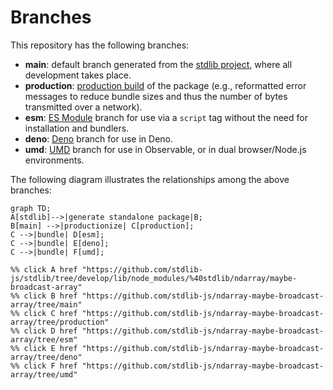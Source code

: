<!--

@license Apache-2.0

Copyright (c) 2022 The Stdlib Authors.

Licensed under the Apache License, Version 2.0 (the "License");
you may not use this file except in compliance with the License.
You may obtain a copy of the License at

    http://www.apache.org/licenses/LICENSE-2.0

Unless required by applicable law or agreed to in writing, software
distributed under the License is distributed on an "AS IS" BASIS,
WITHOUT WARRANTIES OR CONDITIONS OF ANY KIND, either express or implied.
See the License for the specific language governing permissions and
limitations under the License.

-->

# Branches

This repository has the following branches:

-   **main**: default branch generated from the [stdlib project][stdlib-url], where all development takes place.
-   **production**: [production build][production-url] of the package (e.g., reformatted error messages to reduce bundle sizes and thus the number of bytes transmitted over a network).
-   **esm**: [ES Module][esm-url] branch for use via a `script` tag without the need for installation and bundlers.
-   **deno**: [Deno][deno-url] branch for use in Deno.
-   **umd**: [UMD][umd-url] branch for use in Observable, or in dual browser/Node.js environments.

The following diagram illustrates the relationships among the above branches:

```mermaid
graph TD;
A[stdlib]-->|generate standalone package|B;
B[main] -->|productionize| C[production];
C -->|bundle| D[esm];
C -->|bundle| E[deno];
C -->|bundle| F[umd];

%% click A href "https://github.com/stdlib-js/stdlib/tree/develop/lib/node_modules/%40stdlib/ndarray/maybe-broadcast-array"
%% click B href "https://github.com/stdlib-js/ndarray-maybe-broadcast-array/tree/main"
%% click C href "https://github.com/stdlib-js/ndarray-maybe-broadcast-array/tree/production"
%% click D href "https://github.com/stdlib-js/ndarray-maybe-broadcast-array/tree/esm"
%% click E href "https://github.com/stdlib-js/ndarray-maybe-broadcast-array/tree/deno"
%% click F href "https://github.com/stdlib-js/ndarray-maybe-broadcast-array/tree/umd"
```

[stdlib-url]: https://github.com/stdlib-js/stdlib/tree/develop/lib/node_modules/%40stdlib/ndarray/maybe-broadcast-array
[production-url]: https://github.com/stdlib-js/ndarray-maybe-broadcast-array/tree/production
[deno-url]: https://github.com/stdlib-js/ndarray-maybe-broadcast-array/tree/deno
[umd-url]: https://github.com/stdlib-js/ndarray-maybe-broadcast-array/tree/umd
[esm-url]: https://github.com/stdlib-js/ndarray-maybe-broadcast-array/tree/esm